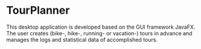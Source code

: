 # TourPlanner
This desktop application is developed based on the GUI framework JavaFX. The user creates (bike-, hike-, running- or vacation-) tours in advance and manages the logs and statistical data of accomplished tours.
